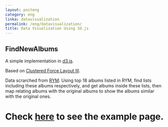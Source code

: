 ```yaml
---
layout: posteng
category: eng
linka: datavisualization
permalink: /eng/datavisualization/
title: Data Visualization Using 3d.js
---
```


## FindNewAlbums

A simple implementation in [d3.js](http://d3js.org).

Based on [Clustered Force Layout III](http://bl.ocks.org/mbostock/7881887).

Data scrarched from [RYM](https://rateyourmusic.com). Using top 18 albums listed in RYM, find lists including these albums respectively, and get albums inside these lists, then map relating albums with the original albums to show the albums similar with the original ones.

# Check [here](/datavisualization.html) to see the example page.